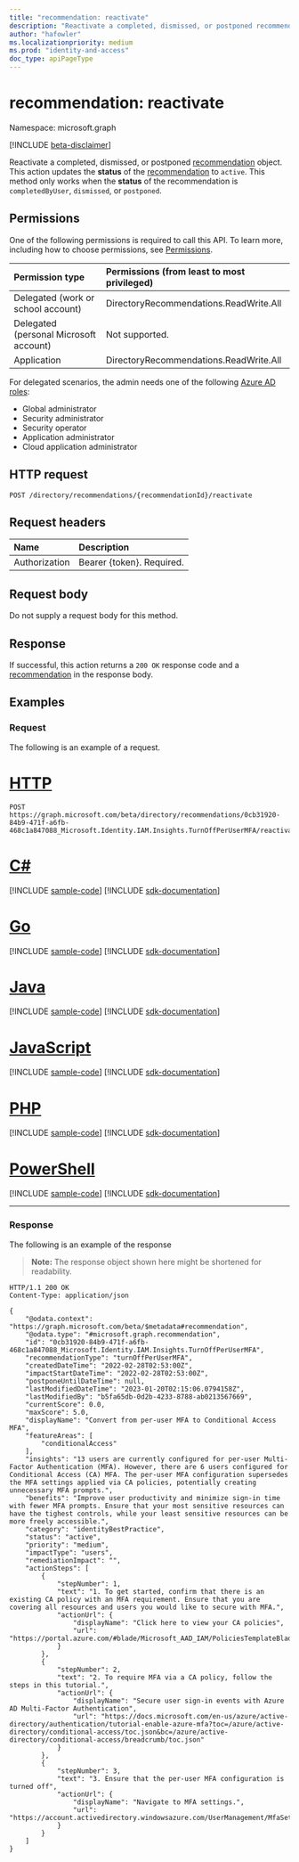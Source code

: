 ```yaml
---
title: "recommendation: reactivate"
description: "Reactivate a completed, dismissed, or postponed recommendation object."
author: "hafowler"
ms.localizationpriority: medium
ms.prod: "identity-and-access"
doc_type: apiPageType
---
```


# recommendation: reactivate
Namespace: microsoft.graph

[!INCLUDE [beta-disclaimer](../../includes/beta-disclaimer.md)]

Reactivate a completed, dismissed, or postponed [recommendation](../resources/recommendation.md) object. This action updates the **status** of the [recommendation](../resources/recommendation.md) to `active`. This method only works when the **status** of the recommendation is `completedByUser`, `dismissed`, or `postponed`.

## Permissions
One of the following permissions is required to call this API. To learn more, including how to choose permissions, see [Permissions](/graph/permissions-reference).

|Permission type|Permissions (from least to most privileged)|
|:---|:---|
|Delegated (work or school account)|DirectoryRecommendations.ReadWrite.All|
|Delegated (personal Microsoft account)|Not supported.|
|Application|DirectoryRecommendations.ReadWrite.All|

For delegated scenarios, the admin needs one of the following [Azure AD roles](/azure/active-directory/users-groups-roles/directory-assign-admin-roles#available-roles):
- Global administrator
- Security administrator
- Security operator
- Application administrator
- Cloud application administrator

## HTTP request

<!-- {
  "blockType": "ignored"
}
-->
``` http
POST /directory/recommendations/{recommendationId}/reactivate
```

## Request headers
|Name|Description|
|:---|:---|
|Authorization|Bearer {token}. Required.|

## Request body
Do not supply a request body for this method.

## Response

If successful, this action returns a `200 OK` response code and a [recommendation](../resources/recommendation.md) in the response body.

## Examples

### Request
The following is an example of a request.
# [HTTP](#tab/http)
<!-- {
  "blockType": "request",
  "name": "recommendationthis.reactivate"
}
-->
``` http
POST https://graph.microsoft.com/beta/directory/recommendations/0cb31920-84b9-471f-a6fb-468c1a847088_Microsoft.Identity.IAM.Insights.TurnOffPerUserMFA/reactivate
```

# [C#](#tab/csharp)
[!INCLUDE [sample-code](../includes/snippets/csharp/recommendationthisreactivate-csharp-snippets.md)]
[!INCLUDE [sdk-documentation](../includes/snippets/snippets-sdk-documentation-link.md)]

# [Go](#tab/go)
[!INCLUDE [sample-code](../includes/snippets/go/recommendationthisreactivate-go-snippets.md)]
[!INCLUDE [sdk-documentation](../includes/snippets/snippets-sdk-documentation-link.md)]

# [Java](#tab/java)
[!INCLUDE [sample-code](../includes/snippets/java/recommendationthisreactivate-java-snippets.md)]
[!INCLUDE [sdk-documentation](../includes/snippets/snippets-sdk-documentation-link.md)]

# [JavaScript](#tab/javascript)
[!INCLUDE [sample-code](../includes/snippets/javascript/recommendationthisreactivate-javascript-snippets.md)]
[!INCLUDE [sdk-documentation](../includes/snippets/snippets-sdk-documentation-link.md)]

# [PHP](#tab/php)
[!INCLUDE [sample-code](../includes/snippets/php/recommendationthisreactivate-php-snippets.md)]
[!INCLUDE [sdk-documentation](../includes/snippets/snippets-sdk-documentation-link.md)]

# [PowerShell](#tab/powershell)
[!INCLUDE [sample-code](../includes/snippets/powershell/recommendationthisreactivate-powershell-snippets.md)]
[!INCLUDE [sdk-documentation](../includes/snippets/snippets-sdk-documentation-link.md)]

---

### Response
The following is an example of the response
>**Note:** The response object shown here might be shortened for readability.
<!-- {
  "blockType": "response",
  "truncated": true,
  "@odata.type": "microsoft.graph.recommendation"
}
-->
``` http
HTTP/1.1 200 OK
Content-Type: application/json

{
    "@odata.context": "https://graph.microsoft.com/beta/$metadata#recommendation",
    "@odata.type": "#microsoft.graph.recommendation",
    "id": "0cb31920-84b9-471f-a6fb-468c1a847088_Microsoft.Identity.IAM.Insights.TurnOffPerUserMFA",
    "recommendationType": "turnOffPerUserMFA",
    "createdDateTime": "2022-02-28T02:53:00Z",
    "impactStartDateTime": "2022-02-28T02:53:00Z",
    "postponeUntilDateTime": null,
    "lastModifiedDateTime": "2023-01-20T02:15:06.0794158Z",
    "lastModifiedBy": "b5fa65db-0d2b-4233-8788-ab0213567669",
    "currentScore": 0.0,
    "maxScore": 5.0,
    "displayName": "Convert from per-user MFA to Conditional Access MFA",
    "featureAreas": [
        "conditionalAccess"
    ],
    "insights": "13 users are currently configured for per-user Multi-Factor Authentication (MFA). However, there are 6 users configured for Conditional Access (CA) MFA. The per-user MFA configuration supersedes the MFA settings applied via CA policies, potentially creating unnecessary MFA prompts.",
    "benefits": "Improve user productivity and minimize sign-in time with fewer MFA prompts. Ensure that your most sensitive resources can have the tighest controls, while your least sensitive resources can be more freely accessible.",
    "category": "identityBestPractice",
    "status": "active",
    "priority": "medium",
    "impactType": "users",
    "remediationImpact": "",
    "actionSteps": [
        {
            "stepNumber": 1,
            "text": "1. To get started, confirm that there is an existing CA policy with an MFA requirement. Ensure that you are covering all resources and users you would like to secure with MFA.",
            "actionUrl": {
                "displayName": "Click here to view your CA policies",
                "url": "https://portal.azure.com/#blade/Microsoft_AAD_IAM/PoliciesTemplateBlade"
            }
        },
        {
            "stepNumber": 2,
            "text": "2. To require MFA via a CA policy, follow the steps in this tutorial.",
            "actionUrl": {
                "displayName": "Secure user sign-in events with Azure AD Multi-Factor Authentication",
                "url": "https://docs.microsoft.com/en-us/azure/active-directory/authentication/tutorial-enable-azure-mfa?toc=/azure/active-directory/conditional-access/toc.json&bc=/azure/active-directory/conditional-access/breadcrumb/toc.json"
            }
        },
        {
            "stepNumber": 3,
            "text": "3. Ensure that the per-user MFA configuration is turned off",
            "actionUrl": {
                "displayName": "Navigate to MFA settings.",
                "url": "https://account.activedirectory.windowsazure.com/UserManagement/MfaSettings.aspx"
            }
        }
    ]
}
```

